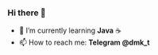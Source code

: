 ### Hi there 👋


- 🌱 I’m currently learning <b>Java</b> ☕ 
- 📫 How to reach me: 
      <b>Telegram @dmk_t</b>

